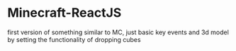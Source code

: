 # Minecraft-ReactJS
first version of something similar to MC, just basic key events and 3d model by setting the functionality of dropping cubes

